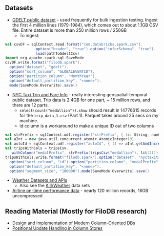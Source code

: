 ## Datasets

* [GDELT public dataset](http://data.gdeltproject.org/documentation/GDELT-Data_Format_Codebook.pdf) - used frequently for bulk ingestion testing.  Ingest the first 4 million lines (1979-1984), which comes out to about 1.1GB CSV file.  Entire dataset is more than 250 million rows / 250GB
    - To ingest:

```scala
val csvDF = sqlContext.read.format("com.databricks.spark.csv").
              option("header", "true").option("inferSchema", "true").
              load(pathToGdeltCsv)
import org.apache.spark.sql.SaveMode
csvDF.write.format("filodb.spark").
  option("dataset", "gdelt").
  option("sort_column", "GLOBALEVENTID").
  option("partition_column", "MonthYear").
  option("default_partition_key", "<none>").
  mode(SaveMode.Overwrite).save()
```

* [NYC Taxi Trip and Fare Info](http://www.andresmh.com/nyctaxitrips/) - really interesting geospatial-temporal public dataset.  Trip data is 2.4GB for one part, ~ 15 million rows, and there are 12 parts.
    - `select(count("medallion")).show` should result in 14776615 records for the `trip_data_1.csv` (Part 1).   Parquet takes around 25 secs on my machine.
    - id column is a workaround to make a unique ID out of two columns

```scala
val strPrefix = sqlContext.udf.register("strPrefix", { (s: String, numChars: Int) => s.take(numChars) })
val aInt = new java.util.concurrent.atomic.AtomicInteger(0)
val autoId = sqlContext.udf.register("autoId", { () => aInt.getAndIncrement() })
val tripsWithCols = tripsCsv.
   withColumn("medalPrefix", strPrefix(tripsCsv("medallion"), lit(2))).withColumn("id", autoId())
tripsWithCols.write.format("filodb.spark").option("dataset", "nyctaxitrips").
  option("sort_column", "id").option("partition_column", "medalPrefix").
  option("default_partition_key", "<none>").
  option("segment_size", "100000").mode(SaveMode.Overwrite).save()
```

* [Weather Datasets and APIs](https://github.com/killrweather/killrweather/wiki/9.-Weather-Data-Sources-and-APIs)
    - Also see the [KillrWeather](https://github.com/killrweather/killrweather/tree/master/data/load) data sets
* [Airline on-time performance data](http://stat-computing.org/dataexpo/2009/) - nearly 120 million records, 16GB uncompressed

## Reading Material (Mostly for FiloDB research)

* [Design and Implementation of Modern Column-Oriented DBs](http://db.csail.mit.edu/pubs/abadi-column-stores.pdf)
* [Positional Update Handling in Column Stores](http://www.cs.cornell.edu/~guoz/Guozhang%20Wang%20slides/Positional%20Update%20Handling%20in%20Column%20Stores.pdf)